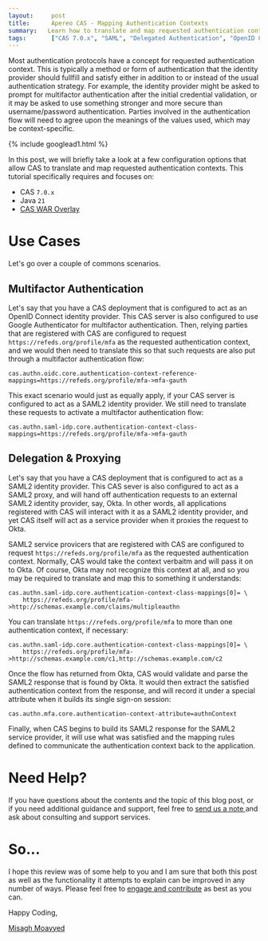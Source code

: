 ```yaml
---
layout:     post
title:      Apereo CAS - Mapping Authentication Contexts
summary:   Learn how to translate and map requested authentication contexts from one protocol to another, and route the final flow to multifactor authentication if necessary.
tags:       ["CAS 7.0.x", "SAML", "Delegated Authentication", "OpenID Connect"]
---
```


Most authentication protocols have a concept for requested authentication context. This is typically a method or form of authentication that the identity provider should fullfill and satisfy either in addition to or instead of the usual authentication strategy. For example, the identity provider might be asked to prompt for multifactor authentication after the initial credential validation, or it may be asked to use something stronger and more secure than username/password authentication. Parties involved in the authentication flow will need to agree upon the meanings of the values used, which may be context-specific. 

{% include googlead1.html %}

In this post, we will briefly take a look at a few configuration options that allow CAS to translate and map requested authentication contexts. This tutorial specifically requires and focuses on:

- CAS `7.0.x`
- Java `21`
- [CAS WAR Overlay](https://github.com/apereo/cas-overlay-template)

# Use Cases

Let's go over a couple of commons scenarios.

## Multifactor Authentication

Let's say that you have a CAS deployment that is configured to act as an OpenID Connect identity provider. This CAS server is also configured to use Google Authenticator for multifactor authentication. Then, relying parties that are registered with CAS are configured to request `https://refeds.org/profile/mfa` as the requested authentication context, and we would then need to translate this so that such requests are also put through a multifactor authentication flow:

```properties
cas.authn.oidc.core.authentication-context-reference-mappings=https://refeds.org/profile/mfa->mfa-gauth
```

This exact scenario would just as equally apply, if your CAS server is configured to act as a SAML2 identity provider. We still need to translate these requests to activate a multifactor authentication flow:

```properties
cas.authn.saml-idp.core.authentication-context-class-mappings=https://refeds.org/profile/mfa->mfa-gauth
```

## Delegation & Proxying

Let's say that you have a CAS deployment that is configured to act as a SAML2 identity provider. This CAS sever is also configured to act as a SAML2 proxy, and will hand off authentication requests to an external SAML2 identity provider, say, Okta. In other words, all applications registered with CAS will interact with it as a SAML2 identity provider, and yet CAS itself will act as a service provider when it proxies the request to Okta.

SAML2 service provicers that are registered with CAS are configured to request `https://refeds.org/profile/mfa` as the requested authentication context. Normally, CAS would take the context verbaitm and will pass it on to Okta. Of course, Okta may not recognize this context at all, and so you may be required to translate and map this to something it understands:

```
cas.authn.saml-idp.core.authentication-context-class-mappings[0]= \
    https://refeds.org/profile/mfa->http://schemas.example.com/claims/multipleauthn
```

You can translate `https://refeds.org/profile/mfa` to more than one authentication context, if necessary:

```
cas.authn.saml-idp.core.authentication-context-class-mappings[0]= \
    https://refeds.org/profile/mfa->http://schemas.example.com/c1,http://schemas.example.com/c2
```

Once the flow has returned from Okta, CAS would validate and parse the SAML2 response that is found by Okta. It would then extract the satisfied authentication context from the response, and will record it under a special attribute when it builds its single sign-on session:

```properties
cas.authn.mfa.core.authentication-context-attribute=authnContext
```

Finally, when CAS begins to build its SAML2 response for the SAML2 service provider, it will use what was satisfied and the mapping rules defined to communicate the authentication context back to the application. 

# Need Help?

If you have questions about the contents and the topic of this blog post, or if you need additional guidance and support, feel free to [send us a note ](/#contact-section-header) and ask about consulting and support services.

# So...

I hope this review was of some help to you and I am sure that both this post as well as the functionality it attempts to explain can be improved in any number of ways. Please feel free to [engage and contribute][contribguide] as best as you can.

Happy Coding,

[Misagh Moayyed](https://fawnoos.com)

[contribguide]: https://apereo.github.io/cas/developer/Contributor-Guidelines.html